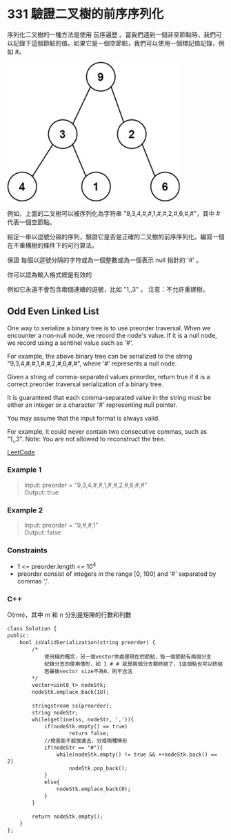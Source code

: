# 331 驗證二叉樹的前序序列化

序列化二叉樹的一種方法是使用 前序遍歷 。當我們遇到一個非空節點時，我們可以記錄下這個節點的值。如果它是一個空節點，我們可以使用一個標記值記錄，例如 #。

<img src="img/331.jpg" width = "400"/>

例如，上面的二叉樹可以被序列化為字符串 "9,3,4,#,#,1,#,#,2,#,6,#,#"，其中 # 代表一個空節點。

給定一串以逗號分隔的序列，驗證它是否是正確的二叉樹的前序序列化。編寫一個在不重構樹的條件下的可行算法。

保證 每個以逗號分隔的字符或為一個整數或為一個表示 null 指針的 '#' 。

你可以認為輸入格式總是有效的

例如它永遠不會包含兩個連續的逗號，比如 "1,,3" 。
注意：不允許重建樹。

##  Odd Even Linked List

One way to serialize a binary tree is to use preorder traversal. When we encounter a non-null node, we record the node's value. If it is a null node, we record using a sentinel value such as '#'.

For example, the above binary tree can be serialized to the string "9,3,4,#,#,1,#,#,2,#,6,#,#", where '#' represents a null node.

Given a string of comma-separated values preorder, return true if it is a correct preorder traversal serialization of a binary tree.

It is guaranteed that each comma-separated value in the string must be either an integer or a character '#' representing null pointer.

You may assume that the input format is always valid.

For example, it could never contain two consecutive commas, such as "1,,3".
Note: You are not allowed to reconstruct the tree.
 
[LeetCode](https://leetcode.cn/problems/verify-preorder-serialization-of-a-binary-tree/)

### Example 1

> Input: preorder = "9,3,4,#,#,1,#,#,2,#,6,#,#"  
Output: true


### Example 2

> Input: preorder = "9,#,#,1"  
Output: false


### Constraints

* 1 <= preorder.length <= 10<sup>4</sup>
* preorder consist of integers in the range [0, 100] and '#' separated by commas ','.


### C++ 

O(mn)，其中 m 和 n 分別是矩陣的行數和列數

```
class Solution {
public:
    bool isValidSerialization(string preorder) {
        /*
            使用棧的概念，另一個vector來處理現在的節點，每一個節點有兩個分支
            紀錄分支的使用情形，如 1 # # 就是兩個分支都終結了，1這個點也可以終結
            若最後vector size不為0，則不合法
        */
        vector<uint8_t> nodeStk;
        nodeStk.emplace_back(1U);

        stringstream ss(preorder);
        string nodeStr;
        while(getline(ss, nodeStr, ',')){
            if(nodeStk.empty() == true)
                    return false;
            //檢查能不能放進去，分成兩種情形
            if(nodeStr == "#"){                
                while(nodeStk.empty() != true && ++nodeStk.back() == 2)
                    nodeStk.pop_back();
            }
            else{
                nodeStk.emplace_back(0);
            }
        }

        return nodeStk.empty();
    }
};
```